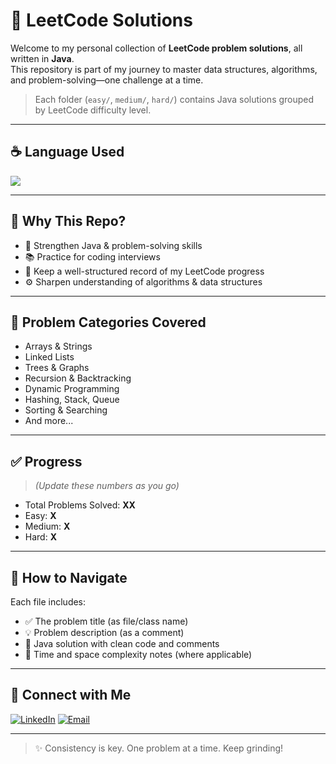# 🧠 LeetCode Solutions


Welcome to my personal collection of **LeetCode problem solutions**, all written in **Java**.  
This repository is part of my journey to master data structures, algorithms, and problem-solving—one challenge at a time.


> Each folder (`easy/`, `medium/`, `hard/`) contains Java solutions grouped by LeetCode difficulty level.

---

## ☕ Language Used

<p>
  <img src="https://img.shields.io/badge/Java-%23ED8B00.svg?style=for-the-badge&logo=java&logoColor=white"/>
</p>

---

## 🚀 Why This Repo?

- 🧠 Strengthen Java & problem-solving skills
- 📚 Practice for coding interviews
- 📝 Keep a well-structured record of my LeetCode progress
- ⚙️ Sharpen understanding of algorithms & data structures

---

## 🧩 Problem Categories Covered

- Arrays & Strings  
- Linked Lists  
- Trees & Graphs  
- Recursion & Backtracking  
- Dynamic Programming  
- Hashing, Stack, Queue  
- Sorting & Searching  
- And more...

---

## ✅ Progress

> *(Update these numbers as you go)*

- Total Problems Solved: **XX**
- Easy: **X**
- Medium: **X**
- Hard: **X**

---

## 📌 How to Navigate

Each file includes:
- ✅ The problem title (as file/class name)
- 💡 Problem description (as a comment)
- 🚀 Java solution with clean code and comments
- 🧪 Time and space complexity notes (where applicable)

---

## 🔗 Connect with Me

[![LinkedIn](https://img.shields.io/badge/LinkedIn-blue?style=for-the-badge&logo=linkedin&logoColor=white)](https://linkedin.com/in/YOUR-LINKEDIN)
[![Email](https://img.shields.io/badge/Gmail-D14836?style=for-the-badge&logo=gmail&logoColor=white)](mailto:your@email.com)

---

> ✨ Consistency is key. One problem at a time. Keep grinding!


